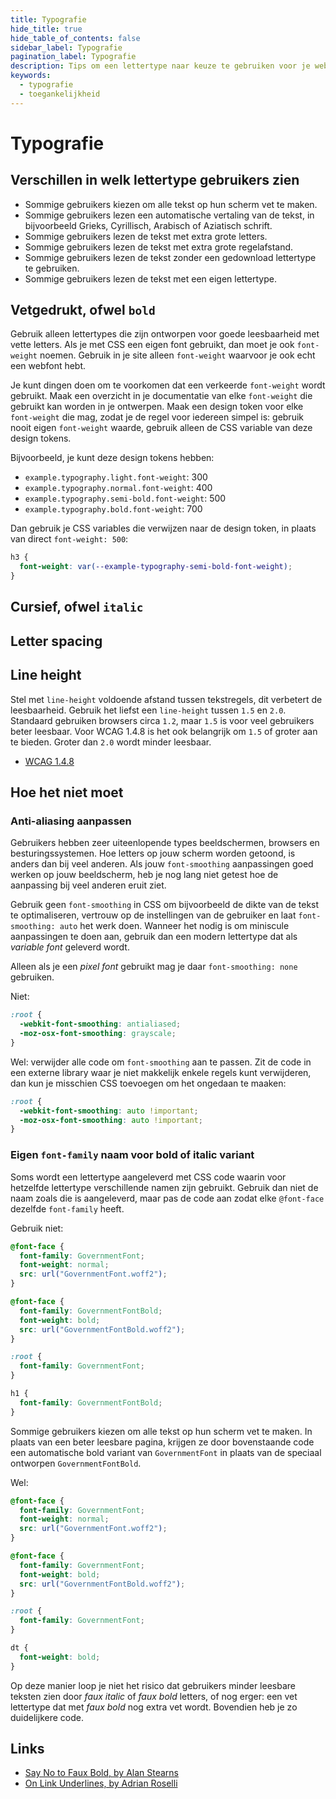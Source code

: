 ```yaml
---
title: Typografie
hide_title: true
hide_table_of_contents: false
sidebar_label: Typografie
pagination_label: Typografie
description: Tips om een lettertype naar keuze te gebruiken voor je website
keywords:
  - typografie
  - toegankelijkheid
---
```


<!-- @license CC0-1.0 -->

# Typografie

## Verschillen in welk lettertype gebruikers zien

- Sommige gebruikers kiezen om alle tekst op hun scherm vet te maken.
- Sommige gebruikers lezen een automatische vertaling van de tekst, in bijvoorbeeld Grieks, Cyrillisch, Arabisch of Aziatisch schrift.
- Sommige gebruikers lezen de tekst met extra grote letters.
- Sommige gebruikers lezen de tekst met extra grote regelafstand.
- Sommige gebruikers lezen de tekst zonder een gedownload lettertype te gebruiken.
- Sommige gebruikers lezen de tekst met een eigen lettertype.

## Vetgedrukt, ofwel `bold`

Gebruik alleen lettertypes die zijn ontworpen voor goede leesbaarheid met vette letters. Als je met CSS een eigen font gebruikt, dan moet je ook `font-weight` noemen. Gebruik in je site alleen `font-weight` waarvoor je ook echt een webfont hebt.

Je kunt dingen doen om te voorkomen dat een verkeerde `font-weight` wordt gebruikt. Maak een overzicht in je documentatie van elke `font-weight` die gebruikt kan worden in je ontwerpen. Maak een design token voor elke `font-weight` die mag, zodat je de regel voor iedereen simpel is: gebruik nooit eigen `font-weight` waarde, gebruik alleen de CSS variable van deze design tokens.

Bijvoorbeeld, je kunt deze design tokens hebben:

- `example.typography.light.font-weight`: 300
- `example.typography.normal.font-weight`: 400
- `example.typography.semi-bold.font-weight`: 500
- `example.typography.bold.font-weight`: 700

Dan gebruik je CSS variables die verwijzen naar de design token, in plaats van direct `font-weight: 500`:

```css
h3 {
  font-weight: var(--example-typography-semi-bold-font-weight);
}
```

## Cursief, ofwel `italic`

## Letter spacing

## Line height

Stel met `line-height` voldoende afstand tussen tekstregels, dit verbetert de leesbaarheid. Gebruik het liefst een `line-height` tussen `1.5` en `2.0`. Standaard gebruiken browsers circa `1.2`, maar `1.5` is voor veel gebruikers beter leesbaar. Voor WCAG 1.4.8 is het ook belangrijk om `1.5` of groter aan te bieden. Groter dan `2.0` wordt minder leesbaar.

- [WCAG 1.4.8](https://www.w3.org/TR/WCAG21/#visual-presentation)

## Hoe het niet moet

### Anti-aliasing aanpassen

Gebruikers hebben zeer uiteenlopende types beeldschermen, browsers en besturingssystemen. Hoe letters op jouw scherm worden getoond, is anders dan bij veel anderen. Als jouw `font-smoothing` aanpassingen goed werken op jouw beeldscherm, heb je nog lang niet getest hoe de aanpassing bij veel anderen eruit ziet.

Gebruik geen `font-smoothing` in CSS om bijvoorbeeld de dikte van de tekst te optimaliseren, vertrouw op de instellingen van de gebruiker en laat `font-smoothing: auto` het werk doen. Wanneer het nodig is om miniscule aanpassingen te doen aan, gebruik dan een modern lettertype dat als _variable font_ geleverd wordt.

Alleen als je een _pixel font_ gebruikt mag je daar `font-smoothing: none` gebruiken.

Niet:

```css
:root {
  -webkit-font-smoothing: antialiased;
  -moz-osx-font-smoothing: grayscale;
}
```

Wel: verwijder alle code om `font-smoothing` aan te passen. Zit de code in een externe library waar je niet makkelijk enkele regels kunt verwijderen, dan kun je misschien CSS toevoegen om het ongedaan te maaken:

```css
:root {
  -webkit-font-smoothing: auto !important;
  -moz-osx-font-smoothing: auto !important;
}
```

### Eigen `font-family` naam voor bold of italic variant

Soms wordt een lettertype aangeleverd met CSS code waarin voor hetzelfde lettertype verschillende namen zijn gebruikt. Gebruik dan niet de naam zoals die is aangeleverd, maar pas de code aan zodat elke `@font-face` dezelfde `font-family` heeft.

Gebruik niet:

```css
@font-face {
  font-family: GovernmentFont;
  font-weight: normal;
  src: url("GovernmentFont.woff2");
}

@font-face {
  font-family: GovernmentFontBold;
  font-weight: bold;
  src: url("GovernmentFontBold.woff2");
}

:root {
  font-family: GovernmentFont;
}

h1 {
  font-family: GovernmentFontBold;
}
```

Sommige gebruikers kiezen om alle tekst op hun scherm vet te maken. In plaats van een beter leesbare pagina, krijgen ze door bovenstaande code een automatische bold variant van `GovernmentFont` in plaats van de speciaal ontworpen `GovernmentFontBold`.

Wel:

```css
@font-face {
  font-family: GovernmentFont;
  font-weight: normal;
  src: url("GovernmentFont.woff2");
}

@font-face {
  font-family: GovernmentFont;
  font-weight: bold;
  src: url("GovernmentFontBold.woff2");
}

:root {
  font-family: GovernmentFont;
}

dt {
  font-weight: bold;
}
```

Op deze manier loop je niet het risico dat gebruikers minder leesbare teksten zien door _faux italic_ of _faux bold_ letters, of nog erger: een vet lettertype dat met _faux bold_ nog extra vet wordt. Bovendien heb je zo duidelijkere code.

## Links

- [Say No to Faux Bold, by Alan Stearns](https://alistapart.com/article/say-no-to-faux-bold/)
- [On Link Underlines, by Adrian Roselli](https://adrianroselli.com/2016/06/on-link-underlines.html)
